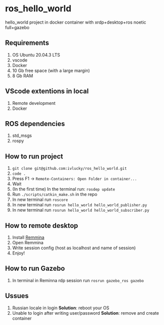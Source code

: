 # ros_hello_world
hello_world project in docker container with xrdp+desktop+ros noetic full+gazebo

## Requirements
1. OS Ubuntu 20.04.3 LTS
2. vscode
3. Docker
4. 10 Gb free space (with a large margin)
5. 8 Gb RAM

## VScode extentions in local
1. Remote development
2. Docker

## ROS dependencies
1. std_msgs 
2. rospy

## How to run project
1. `git clone git@github.com:ivlucky/ros_hello_world.git`
2. `code .`
3. Press F1 -> `Remote-Containers: Open Folder in container...`
4. Wait
5. (In the first time) In the terminal run: `rosdep update`
6. Run `./scripts/catkin_make.sh` in the repo
7. In new terminal run `roscore`
8. In new terminal run `rosrun hello_world hello_world_publisher.py`
9. In new terminal run `rosrun hello_world hello_world_subscriber.py`

## How to remote desktop
1. Install [Remmina](https://remmina.org/)
2. Open Remmina
3. Write session config (host as localhost and name of session)
4. Enjoy!

## How to run Gazebo
1. In terminal in Reminna rdp session run `rosrun gazebo_ros gazebo`

## Ussues
1. Russian locale in login 
**Solution**: reboot your OS
2. Unable to login after writing user/password
**Solution**: remove and create container
